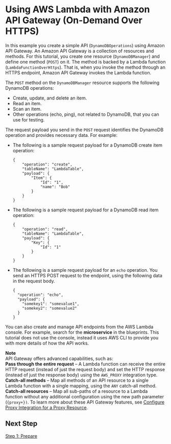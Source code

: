 # Using AWS Lambda with Amazon API Gateway \(On\-Demand Over HTTPS\)<a name="with-on-demand-https-example"></a>

In this example you create a simple API \(`DynamoDBOperations`\) using Amazon API Gateway\. An Amazon API Gateway is a collection of resources and methods\. For this tutorial, you create one resource \(`DynamoDBManager`\) and define one method \(`POST`\) on it\. The method is backed by a Lambda function \(`LambdaFunctionOverHttps`\)\. That is, when you invoke the method through an HTTPS endpoint, Amazon API Gateway invokes the Lambda function\.

The `POST` method on the `DynamoDBManager` resource supports the following DynamoDB operations:
+ Create, update, and delete an item\.
+ Read an item\.
+ Scan an item\.
+ Other operations \(echo, ping\), not related to DynamoDB, that you can use for testing\.

The request payload you send in the `POST` request identifies the DynamoDB operation and provides necessary data\. For example: 
+ The following is a sample request payload for a DynamoDB create item operation:

  ```
  {
      "operation": "create",
      "tableName": "LambdaTable",
      "payload": {
          "Item": {
              "Id": "1",
              "name": "Bob"
          }
      }
  }
  ```
+ The following is a sample request payload for a DynamoDB read item operation:

  ```
  {
      "operation": "read",
      "tableName": "LambdaTable",
      "payload": {
          "Key": {
              "Id": "1"
          }
      }
  }
  ```
+ The following is a sample request payload for an `echo` operation\. You send an HTTPS POST request to the endpoint, using the following data in the request body\. 

  ```
  {
    "operation": "echo",
    "payload": {
      "somekey1": "somevalue1",
      "somekey2": "somevalue2"
    }
  }
  ```

You can also create and manage API endpoints from the AWS Lambda console\. For example, search for the **microservice** in the blueprints\. This tutorial does not use the console, instead it uses AWS CLI to provide you with more details of how the API works\.

**Note**  
API Gateway offers advanced capabilities, such as:   
**Pass through the entire request** – A Lambda function can receive the entire HTTP request \(instead of just the request body\) and set the HTTP response \(instead of just the response body\) using the `AWS_PROXY` integration type\.
**Catch\-all methods** – Map all methods of an API resource to a single Lambda function with a single mapping, using the `ANY` catch\-all method\.
**Catch\-all resources** – Map all sub\-paths of a resource to a Lambda function without any additional configuration using the new path parameter \(`{proxy+})`\.
To learn more about these API Gateway features, see [Configure Proxy Integration for a Proxy Resource](http://docs.aws.amazon.com/apigateway/latest/developerguide/api-gateway-set-up-simple-proxy.html)\.

## Next Step<a name="with-on-demand-https-example-impl-summary-next-step"></a>

[Step 1: Prepare](with-on-demand-https-example-prepare.md)